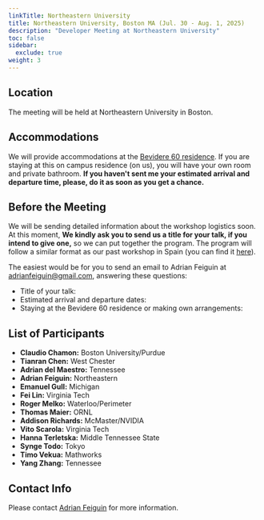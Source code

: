 ```yaml
---
linkTitle: Northeastern University
title: Northeastern University, Boston MA (Jul. 30 - Aug. 1, 2025)
description: "Developer Meeting at Northeastern University"
toc: false
sidebar:
  exclude: true
weight: 3
---
```


## Location

The meeting will be held at Northeastern University in Boston. 

## Accommodations

We will provide accommodations at the [Bevidere 60 residence](https://housing.northeastern.edu/60belvidere/). If you are staying at this on campus residence (on us), you will have your own room and private bathroom. **If you haven't sent me your estimated arrival and departure time, please, do it as soon as you get a chance.**

## Before the Meeting

We will be sending detailed information about the workshop logistics soon. At this moment, **We kindly ask you to send us a title for your talk, if you intend to give one,** so we can put together the program. The program will follow a similar format as our past workshop in Spain (you can find it [here](../sanSebastian)).

The easiest would be for you to send an email to Adrian Feiguin at <a href="mailto:adrianfeiguin@gmail.com">adrianfeiguin@gmail.com</a>, answering these questions:

- Title of your talk:
- Estimated arrival and departure dates:
- Staying at the Bevidere 60 residence or making own arrangements:

 
## List of Participants
 
  - **Claudio Chamon:** Boston University/Purdue
  - **Tianran Chen:** West Chester
  - **Adrian del Maestro:** Tennessee
  - **Adrian Feiguin:** Northeastern
  - **Emanuel Gull:** Michigan
  - **Fei Lin:** Virginia Tech
  - **Roger Melko:** Waterloo/Perimeter
  - **Thomas Maier:** ORNL
  - **Addison Richards:** McMaster/NVIDIA
  - **Vito Scarola:** Virginia Tech
  - **Hanna Terletska:** Middle Tennessee State
  - **Synge Todo:** Tokyo
  - **Timo Vekua:** Mathworks
  - **Yang Zhang:** Tennessee
  
  
## Contact Info

Please contact <a href="mailto:adrianfeiguin@gmail.com">Adrian Feiguin</a> for more information.
